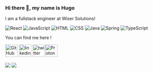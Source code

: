 ### Hi there 👋, my name is Hugo

I am a fullstack engineer at Wiser Solutions!

<p>
  <img alt="React" src="https://img.shields.io/badge/React-61DAFB?logo=react&style=flat" />
  <img alt="JavaScript" src="https://img.shields.io/badge/JavaScript-F7DF1E?logo=javascript&style=flat" />
  <img alt="HTML" src="https://img.shields.io/badge/HTML-E34F26?logo=html5&logoColor=white&style=flat" />
  <img alt="CSS" src="https://img.shields.io/badge/CSS-1572B6?logo=css3&logoColor=white&style=flat" />
  <img alt="Java" src="https://img.shields.io/badge/Java-D86800?logo=java&logoColor=white&style=flat" />
  <img alt="Spring" src="https://img.shields.io/badge/Spring-6DB33F?logo=spring&logoColor=white&style=flat" />
  <img alt="TypeScript" src="https://img.shields.io/badge/TypeScript-3178C6?logo=typescript&logoColor=white&style=flat" />
</p>

You can find me here !

[<img src='https://cdn.jsdelivr.net/npm/simple-icons@3.0.1/icons/github.svg' alt='GitHub' height='40'>](https://github.com/HugoGEORGET) [<img src='https://cdn.jsdelivr.net/npm/simple-icons@3.0.1/icons/linkedin.svg' alt='linkedin' height='40'>](https://www.linkedin.com/in/hugo-georget/)  [<img src='https://cdn.jsdelivr.net/npm/simple-icons@3.0.1/icons/twitter.svg' alt='twitter' height='40'>](https://twitter.com/Hugo_Georget)[<img src='https://cdn.jsdelivr.net/npm/simple-icons@3.0.1/icons/protonmail.svg' alt='ProtonMail' height='40'>](mailto:hugo.georget@protonmail.com)

<p>
  <img align="center" src="https://github-readme-stats.vercel.app/api?username=HugoGEORGET&show_icons=true&theme=calm" />
  <img align="center" src="https://github-readme-stats.vercel.app/api/top-langs/?username=HugoGEORGET&layout=compact" />
</p>
